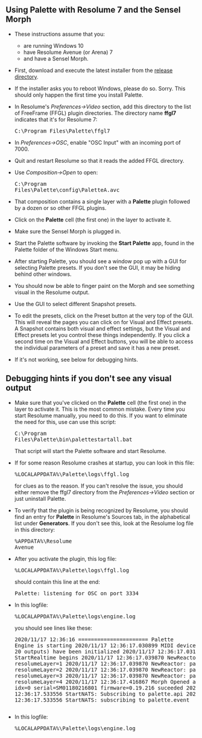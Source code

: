 ## Using Palette with Resolume 7 and the Sensel Morph

- These instructions assume that you:
  - are running Windows 10
  - have Resolume Avenue (or Arena) 7
  - and have a Sensel Morph.

- First, download and execute the latest installer from the
<a href=https://github.com/vizicist/palette/tree/main/release>release directory</a>.

- If the installer asks you to reboot Windows, please do so.  Sorry.  This should only happen the first time you install Palette.

- In Resolume's <i>Preferences->Video</i> section, add this directory to the list of FreeFrame (FFGL) plugin directories.  The directory name <b>ffgl7</b> indicates that it's for Resolume 7: <pre>C:\Program Files\Palette\ffgl7</pre>

- In <i>Preferences->OSC</i>, enable "OSC Input" with an incoming port of 7000.

- Quit and restart Resolume so that it reads the added FFGL directory.

- Use <i>Composition->Open</i> to open: <pre>C:\Program Files\Palette\config\PaletteA.avc</pre>

- That composition contains a single layer with a <b>Palette</b> plugin followed by a dozen or so other FFGL plugins.

- Click on the <b>Palette</b> cell (the first one) in the layer to activate it.

- Make sure the Sensel Morph is plugged in.

- Start the Palette software by invoking the
<b>Start Palette</b> app, found in the Palette folder of the Windows Start menu.

- After starting Palette, you should see a window
pop up with a GUI for selecting Palette presets.
If you don't see the GUI, it may be hiding behind other windows.

- You should now be able to finger paint on the Morph and see something visual in the Resolume output.

- Use the GUI to select different Snapshot presets.

- To edit the presets, click on the Preset button at the very top of the GUI.
This will reveal the pages you can click on for Visual and Effect presets.
A Snapshot contains both visual and effect settings, but the Visual and Effect presets let you control these things independently.
If you click a second time on the Visual and Effect buttons,
you will be able to access the individual parameters
of a preset and save it has a new preset.

- If it's not working, see below for debugging hints.

## Debugging hints if you don't see any visual output

- Make sure that you've clicked on the <b>Palette</b>
cell (the first one) in the layer to activate it.
This is the most common mistake.
Every time you start Resolume manually, you need to do this.
If you want to eliminate the need for this, use can use this script: <pre>C:\Program Files\Palette\bin\palettestartall.bat</pre>
That script will start the Palette software and start Resolume.

- If for some reason Resolume crashes at startup,
you can look in this file: <pre>%LOCALAPPDATA%\Palette\logs\ffgl.log</pre>
for clues as to the reason.  If you can't resolve the issue,
you should either remove the ffgl7 directory from the <i>Preferences->Video</i> section or just uninstall Palette.

- To verify that the plugin is being recognized by Resolume,
you should find an entry for <b>Palette</b> in Resolume's Sources tab, in the alphabetical list under <b>Generators</b>.  If you don't see this, look at the Resolume log file in this directory: <pre>%APPDATA%\Resolume Avenue</pre>

- After you activate the plugin, this log file: <pre>%LOCALAPPDATA%\Palette\logs\ffgl.log</pre>
should contain this line at the end: <pre>Palette: listening for OSC on port 3334</pre>

- In this logfile: <pre>%LOCALAPPDATA%\Palette\logs\engine.log</pre>
you should see lines like these: <pre>2020/11/17 12:36:16 ====================== Palette Engine is starting
2020/11/17 12:36:17.030899 MIDI devices (18 inputs, 20 outputs) have been initialized
2020/11/17 12:36:17.031868 StartRealtime begins
2020/11/17 12:36:17.039870 NewReactor: pad=A resolumeLayer=1
2020/11/17 12:36:17.039870 NewReactor: pad=B resolumeLayer=2
2020/11/17 12:36:17.039870 NewReactor: pad=C resolumeLayer=3
2020/11/17 12:36:17.039870 NewReactor: pad=D resolumeLayer=4
2020/11/17 12:36:17.416867 Morph Opened and Started: idx=0 serial=SM01180216801 firmware=0.19.216 suceeded
2020/11/17 12:36:17.533556 StartNATS: Subscribing to palette.api
2020/11/17 12:36:17.533556 StartNATS: subscribing to palette.event
</pre>

- In this logfile: <pre>%LOCALAPPDATA%\Palette\logs\engine.log</pre>
